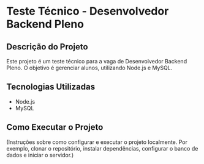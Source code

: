 # Teste Técnico - Desenvolvedor Backend Pleno

## Descrição do Projeto

Este projeto é um teste técnico para a vaga de Desenvolvedor Backend Pleno. O objetivo é gerenciar alunos, utilizando Node.js e MySQL.

## Tecnologias Utilizadas

- Node.js
- MySQL

## Como Executar o Projeto

(Instruções sobre como configurar e executar o projeto localmente. Por exemplo, clonar o repositório, instalar dependências, configurar o banco de dados e iniciar o servidor.)